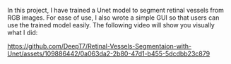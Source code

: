 In this project, I have trained a Unet model to segment retinal vessels from RGB images. For ease of use, I also wrote a simple GUI so that users can use the trained model easily. The following video will show you visually what I did:

https://github.com/DeepT7/Retinal-Vessels-Segmentaion-with-Unet/assets/109886442/0a063da2-2b80-47d1-b455-5dcdbb23c879
